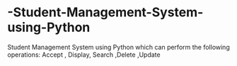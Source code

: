 # -Student-Management-System-using-Python
Student Management System using Python which can perform the following operations: Accept , Display, Search ,Delete ,Update
